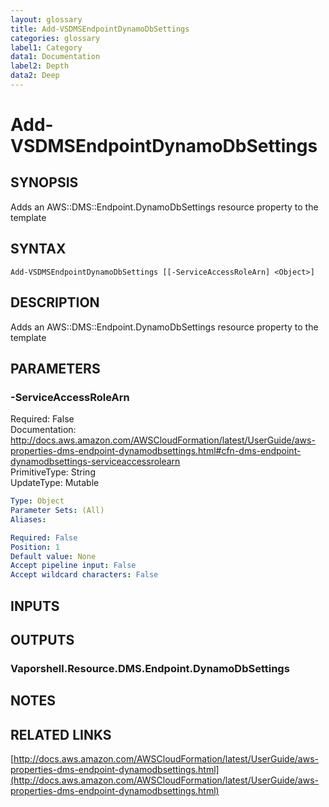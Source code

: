 ```yaml
---
layout: glossary
title: Add-VSDMSEndpointDynamoDbSettings
categories: glossary
label1: Category
data1: Documentation
label2: Depth
data2: Deep
---
```


# Add-VSDMSEndpointDynamoDbSettings

## SYNOPSIS
Adds an AWS::DMS::Endpoint.DynamoDbSettings resource property to the template

## SYNTAX

```
Add-VSDMSEndpointDynamoDbSettings [[-ServiceAccessRoleArn] <Object>]
```

## DESCRIPTION
Adds an AWS::DMS::Endpoint.DynamoDbSettings resource property to the template

## PARAMETERS

### -ServiceAccessRoleArn
Required: False    
Documentation: http://docs.aws.amazon.com/AWSCloudFormation/latest/UserGuide/aws-properties-dms-endpoint-dynamodbsettings.html#cfn-dms-endpoint-dynamodbsettings-serviceaccessrolearn    
PrimitiveType: String    
UpdateType: Mutable

```yaml
Type: Object
Parameter Sets: (All)
Aliases: 

Required: False
Position: 1
Default value: None
Accept pipeline input: False
Accept wildcard characters: False
```

## INPUTS

## OUTPUTS

### Vaporshell.Resource.DMS.Endpoint.DynamoDbSettings

## NOTES

## RELATED LINKS

[http://docs.aws.amazon.com/AWSCloudFormation/latest/UserGuide/aws-properties-dms-endpoint-dynamodbsettings.html](http://docs.aws.amazon.com/AWSCloudFormation/latest/UserGuide/aws-properties-dms-endpoint-dynamodbsettings.html)

